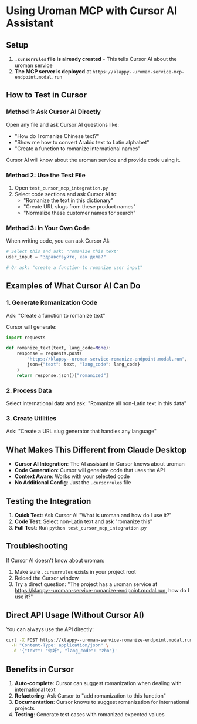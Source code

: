 # Using Uroman MCP with Cursor AI Assistant

## Setup

1. **`.cursorrules` file is already created** - This tells Cursor AI about the uroman service
2. **The MCP server is deployed** at `https://klappy--uroman-service-mcp-endpoint.modal.run`

## How to Test in Cursor

### Method 1: Ask Cursor AI Directly

Open any file and ask Cursor AI questions like:

- "How do I romanize Chinese text?"
- "Show me how to convert Arabic text to Latin alphabet"
- "Create a function to romanize international names"

Cursor AI will know about the uroman service and provide code using it.

### Method 2: Use the Test File

1. Open `test_cursor_mcp_integration.py`
2. Select code sections and ask Cursor AI to:
   - "Romanize the text in this dictionary"
   - "Create URL slugs from these product names"
   - "Normalize these customer names for search"

### Method 3: In Your Own Code

When writing code, you can ask Cursor AI:

```python
# Select this and ask: "romanize this text"
user_input = "Здравствуйте, как дела?"

# Or ask: "create a function to romanize user input"
```

## Examples of What Cursor AI Can Do

### 1. Generate Romanization Code

Ask: "Create a function to romanize text"

Cursor will generate:
```python
import requests

def romanize_text(text, lang_code=None):
    response = requests.post(
        "https://klappy--uroman-service-romanize-endpoint.modal.run",
        json={"text": text, "lang_code": lang_code}
    )
    return response.json()["romanized"]
```

### 2. Process Data

Select international data and ask: "Romanize all non-Latin text in this data"

### 3. Create Utilities

Ask: "Create a URL slug generator that handles any language"

## What Makes This Different from Claude Desktop

- **Cursor AI Integration**: The AI assistant in Cursor knows about uroman
- **Code Generation**: Cursor will generate code that uses the API
- **Context Aware**: Works with your selected code
- **No Additional Config**: Just the `.cursorrules` file

## Testing the Integration

1. **Quick Test**: Ask Cursor AI "What is uroman and how do I use it?"
2. **Code Test**: Select non-Latin text and ask "romanize this"
3. **Full Test**: Run `python test_cursor_mcp_integration.py`

## Troubleshooting

If Cursor AI doesn't know about uroman:
1. Make sure `.cursorrules` exists in your project root
2. Reload the Cursor window
3. Try a direct question: "The project has a uroman service at https://klappy--uroman-service-romanize-endpoint.modal.run, how do I use it?"

## Direct API Usage (Without Cursor AI)

You can always use the API directly:

```bash
curl -X POST https://klappy--uroman-service-romanize-endpoint.modal.run \
  -H "Content-Type: application/json" \
  -d '{"text": "你好", "lang_code": "zho"}'
```

## Benefits in Cursor

1. **Auto-complete**: Cursor can suggest romanization when dealing with international text
2. **Refactoring**: Ask Cursor to "add romanization to this function"
3. **Documentation**: Cursor knows to suggest romanization for international projects
4. **Testing**: Generate test cases with romanized expected values
